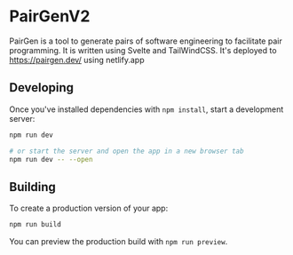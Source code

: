# PairGenV2

PairGen is a tool to generate pairs of software engineering to facilitate pair programming. It is written using Svelte and TailWindCSS. It's deployed to https://pairgen.dev/ using netlify.app

## Developing

Once you've installed dependencies with `npm install`, start a development server:

```bash
npm run dev

# or start the server and open the app in a new browser tab
npm run dev -- --open
```

## Building

To create a production version of your app:

```bash
npm run build
```

You can preview the production build with `npm run preview`.
